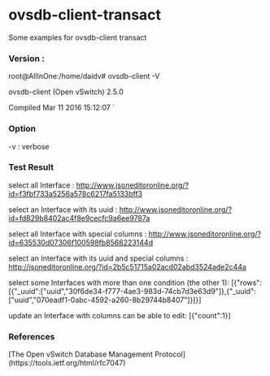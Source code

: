 # ovsdb-client-transact

Some examples for ovsdb-client transact

<h3>Version : </h3>

root@AllInOne:/home/daidv# ovsdb-client -V

ovsdb-client (Open vSwitch) 2.5.0

Compiled Mar 11 2016 15:12:07
`


<h3> Option </h3>

-v : verbose

<h3> Test Result </h3>

select all Interface : http://www.jsoneditoronline.org/?id=f3fbf733a5256a578c6217fa5133bff3

select an Interface with its uuid : http://www.jsoneditoronline.org/?id=fd829b8402ac4f8e9cecfc9a6ee9787a

select all Interface with special columns : http://www.jsoneditoronline.org/?id=635530d07306f100598fb8568223144d

select an Interface with its uuid and special columns : http://jsoneditoronline.org/?id=2b5c51715a02acd02abd3524ade2c44a

select some Interfaces with more than one condition (the other 1): [{"rows":[{"_uuid":["uuid","30f6de34-f777-4ae3-983d-74cb7d3e63d9"]},{"_uuid":["uuid","070eadf1-0abc-4592-a260-8b29744b8407"]}]}]

update an Interface with columns can be able to edit: [{"count":1}]


<h3> References </h3>
[The Open vSwitch Database Management Protocol](https://tools.ietf.org/html/rfc7047)
